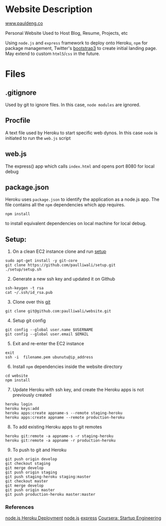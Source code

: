 Website Description
===================
www.pauldeng.co

Personal Website Used to Host Blog, Resume, Projects, etc

Using `node.js` and `express` framework to deploy onto Heroku, `npm` for package management, Twitter's [bootstrap3](http://getbootstrap.com/) to create initial landing page. May extend to custom `html5`/`css` in the future. 

Files
=====

## .gitignore

Used by git to ignore files.
In this case, `node modules` are ignored.


## Procfile

A text file used by Heroku to start specific web dynos. 
In this case `node` is initiated to run the `web.js` script

## web.js

The express() app which calls `index.html` and opens port 8080 for local debug


## package.json

Heroku uses `package.json` to identify the application as a node.js app. The file contains all the `npm` dependencies which app requires.
```
npm install
```
to install equivalent dependencies on local machine for local debug.

## Setup:

1. On a clean EC2 instance clone and run [setup](https://www.github.com/paulliwali/setup)
```
sudo apt-get install -y git-core
git clone https://github.com/paulliwali/setup.git
./setup/setup.sh
```

2. Generate a new ssh key and updated it on Github
```
ssh-keygen -t rsa
cat ~/.ssh/id_rsa.pub
```

3. Clone over this [git](https://www.github.com/paulliwali/website)
```
git clone git@github.com:paulliwali/website.git
```

4. Setup git config
```
git config --global user.name $USERNAME
git config --global user.email $EMAIL
```

5. Exit and re-enter the EC2 instance
```
exit
ssh -i  filename.pem ubunutu@ip_address
```

6. Install `npm` dependencies inside the website directory
```
cd website
npm install
```

7. Update Heroku with ssh key, and create the Heroku apps is not previously created
```
heroku login
heroku keys:add
heroku apps:create appname-s --remote staging-heroku
heroku apps:create appname --remote production-heroku
```

8. To add existing Heroku apps to git remotes
```
heroku git:remote -a appname-s -r staging-heroku
heroku git:remote -a appname -r production-heroku
```

9. To push to git and Heroku
```
git push origin develop
git checkout staging
git merge develop
git push origin staging
git push staging-heroku staging:master
git checkout master
git merge develop
git push origin master
git push production-heroku master:master
```

### References
[node.js Heroku Deployment](https://devcenter.heroku.com/articles/nodejs)
[node.js](http://nodejs.org/)
[express](http://expressjs.com/)
[Coursera: Startup Engineering](https://class.coursera.org/startup-001/class/index)



